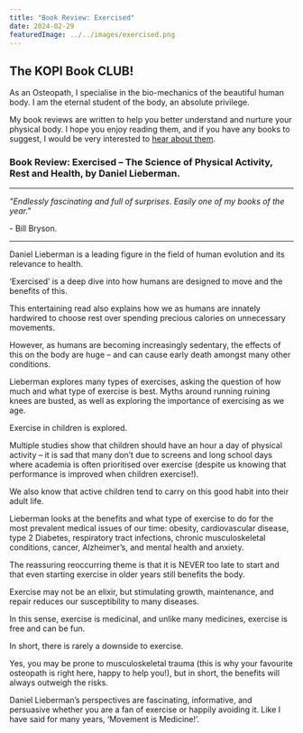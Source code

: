 ```yaml
---
title: "Book Review: Exercised"
date: 2024-02-29
featuredImage: ../../images/exercised.png
---
```


## The KOPI Book CLUB!

As an Osteopath, I specialise in the bio-mechanics of the beautiful human body. I am the eternal student of the body, an absolute privilege.

My book reviews are written to help you better understand and nurture your physical body. I hope you enjoy reading them, and if you have any books to suggest, I would be very interested to [hear about them](mailto:info@kibworthosteopaths.co.uk).

### Book Review: Exercised – The Science of Physical Activity, Rest and Health, by Daniel Lieberman.

---

*"Endlessly fascinating and full of surprises. Easily one of my books of the year."*

\- Bill Bryson.

---

Daniel Lieberman is a leading figure in the field of human evolution and its relevance to health.
 
‘Exercised’ is a deep dive into how humans are designed to move and the benefits of this.

This entertaining read also explains how we as humans are innately hardwired to choose rest over spending precious calories on unnecessary movements.

However, as humans are becoming increasingly sedentary, the effects of this on the body are huge – and can cause early death amongst many other conditions.

Lieberman explores many types of exercises, asking the question of how much and what type of exercise is best. Myths around running ruining knees are busted, as well as exploring the importance of exercising as we age.

Exercise in children is explored.

Multiple studies show that children should have an hour a day of physical activity – it is sad that many don’t due to screens and long school days where academia is often prioritised over exercise (despite us knowing that performance is improved when children exercise!).

We also know that active children tend to carry on this good habit into their adult life.

Lieberman looks at the benefits and what type of exercise to do for the most prevalent medical issues of our time: obesity, cardiovascular disease, type 2 Diabetes, respiratory tract infections, chronic musculoskeletal conditions, cancer, Alzheimer’s, and mental health and anxiety.

The reassuring reoccurring theme is that it is NEVER too late to start and that even starting exercise in older years still benefits the body.

Exercise may not be an elixir, but stimulating growth, maintenance, and repair reduces our susceptibility to many diseases.

In this sense, exercise is medicinal, and unlike many medicines, exercise is free and can be fun.

In short, there is rarely a downside to exercise.

Yes, you may be prone to musculoskeletal trauma (this is why your favourite osteopath is right here, happy to help you!), but in short, the benefits will always outweigh the risks.

Daniel Lieberman’s perspectives are fascinating, informative, and persuasive whether you are a fan of exercise or happily avoiding it. Like I have said for many years, ‘Movement is Medicine!’.